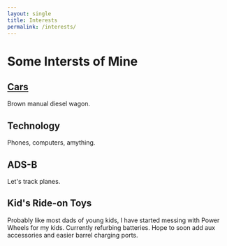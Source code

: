 ```yaml
---
layout: single
title: Interests
permalink: /interests/
---
```


# Some Intersts of Mine

## [Cars](/interests/cars/)
Brown manual diesel wagon.

## Technology
Phones, computers, amything. 

## ADS-B
Let's track planes. 

## Kid's Ride-on Toys
Probably like most dads of young kids, I have started messing with Power Wheels for my kids. Currently refurbing batteries. Hope to soon add aux accessories and easier barrel charging ports. 

